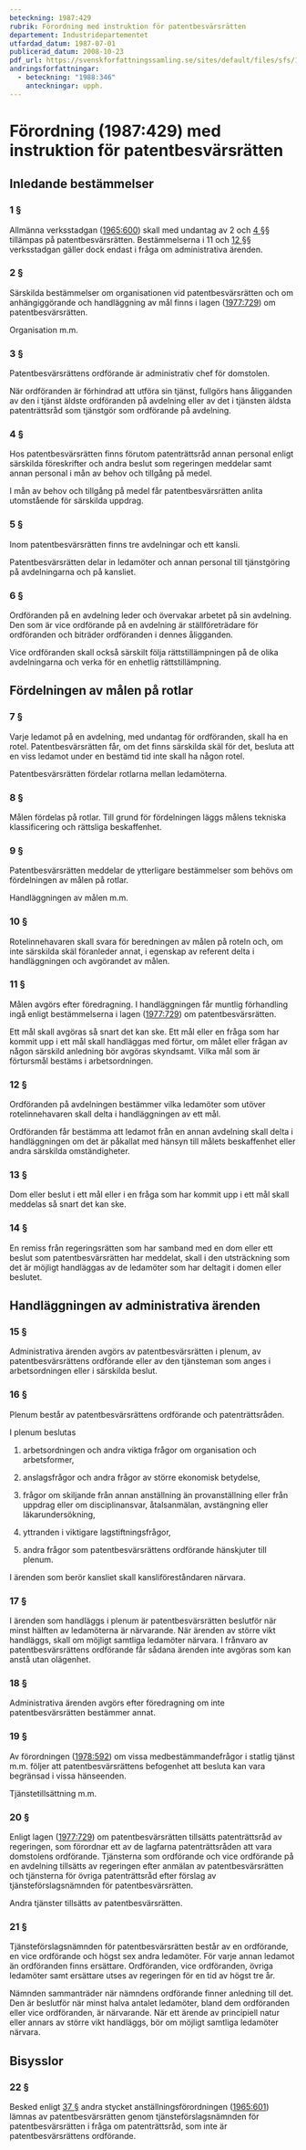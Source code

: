 ```yaml
---
beteckning: 1987:429
rubrik: Förordning med instruktion för patentbesvärsrätten
departement: Industridepartementet
utfardad_datum: 1987-07-01
publicerad_datum: 2008-10-23
pdf_url: https://svenskforfattningssamling.se/sites/default/files/sfs/1987-07/SFS1987-429.pdf
andringsforfattningar:
  - beteckning: "1988:346"
    anteckningar: upph.
---
```


# Förordning (1987:429) med instruktion för patentbesvärsrätten

## Inledande bestämmelser

### 1 §

Allmänna verksstadgan ([1965:600](https://selex.se/eli/sfs/1965/600)) skall med undantag av 2 och [4 §](#4)§ tillämpas på patentbesvärsrätten. Bestämmelserna i 11 och [12 §](#12)§ verksstadgan gäller dock endast i fråga om administrativa ärenden.

### 2 §

Särskilda bestämmelser om organisationen vid patentbesvärsrätten och om anhängiggörande och handläggning av mål finns i lagen ([1977:729](https://selex.se/eli/sfs/1977/729)) om patentbesvärsrätten.

Organisation m.m.

### 3 §

Patentbesvärsrättens ordförande är administrativ chef för domstolen.

När ordföranden är förhindrad att utföra sin tjänst, fullgörs hans åligganden av den i tjänst äldste ordföranden på avdelning eller av det i tjänsten äldsta patenträttsråd som tjänstgör som ordförande på avdelning.

### 4 §

Hos patentbesvärsrätten finns förutom patenträttsråd annan personal enligt särskilda föreskrifter och andra beslut som regeringen meddelar samt annan personal i mån av behov och tillgång på medel.

I mån av behov och tillgång på medel får patentbesvärsrätten anlita utomstående för särskilda uppdrag.

### 5 §

Inom patentbesvärsrätten finns tre avdelningar och ett kansli.

Patentbesvärsrätten delar in ledamöter och annan personal till tjänstgöring på avdelningarna och på kansliet.

### 6 §

Ordföranden på en avdelning leder och övervakar arbetet på sin avdelning. Den som är vice ordförande på en avdelning är ställföreträdare för ordföranden och biträder ordföranden i dennes åligganden.

Vice ordföranden skall också särskilt följa rättstillämpningen på de olika avdelningarna och verka för en enhetlig rättstillämpning.

## Fördelningen av målen på rotlar

### 7 §

Varje ledamot på en avdelning, med undantag för ordföranden, skall ha en rotel. Patentbesvärsrätten får, om det finns särskilda skäl för det, besluta att en viss ledamot under en bestämd tid inte skall ha någon rotel.

Patentbesvärsrätten fördelar rotlarna mellan ledamöterna.

### 8 §

Målen fördelas på rotlar. Till grund för fördelningen läggs målens tekniska klassificering och rättsliga beskaffenhet.

### 9 §

Patentbesvärsrätten meddelar de ytterligare bestämmelser som behövs om fördelningen av målen på rotlar.

Handläggningen av målen m.m.

### 10 §

Rotelinnehavaren skall svara för beredningen av målen på roteln och, om inte särskilda skäl föranleder annat, i egenskap av referent delta i handläggningen och avgörandet av målen.

### 11 §

Målen avgörs efter föredragning. I handläggningen får muntlig förhandling ingå enligt bestämmelserna i lagen ([1977:729](https://selex.se/eli/sfs/1977/729)) om patentbesvärsrätten.

Ett mål skall avgöras så snart det kan ske. Ett mål eller en fråga som har kommit upp i ett mål skall handläggas med förtur, om målet eller frågan av någon särskild anledning bör avgöras skyndsamt. Vilka mål som är förtursmål bestäms i arbetsordningen.

### 12 §

Ordföranden på avdelningen bestämmer vilka ledamöter som utöver rotelinnehavaren skall delta i handläggningen av ett mål.

Ordföranden får bestämma att ledamot från en annan avdelning skall delta i handläggningen om det är påkallat med hänsyn till målets beskaffenhet eller andra särskilda omständigheter.

### 13 §

Dom eller beslut i ett mål eller i en fråga som har kommit upp i ett mål skall meddelas så snart det kan ske.

### 14 §

En remiss från regeringsrätten som har samband med en dom eller ett beslut som patentbesvärsrätten har meddelat, skall i den utsträckning som det är möjligt handläggas av de ledamöter som har deltagit i domen eller beslutet.

## Handläggningen av administrativa ärenden

### 15 §

Administrativa ärenden avgörs av patentbesvärsrätten i plenum, av patentbesvärsrättens ordförande eller av den tjänsteman som anges i arbetsordningen eller i särskilda beslut.

### 16 §

Plenum består av patentbesvärsrättens ordförande och patenträttsråden.

I plenum beslutas

1. arbetsordningen och andra viktiga frågor om organisation och arbetsformer,

2. anslagsfrågor och andra frågor av större ekonomisk betydelse,

3. frågor om skiljande från annan anställning än provanställning eller från uppdrag eller om disciplinansvar, åtalsanmälan, avstängning eller läkarundersökning,

4. yttranden i viktigare lagstiftningsfrågor,

5. andra frågor som patentbesvärsrättens ordförande hänskjuter till plenum.

I ärenden som berör kansliet skall kansliföreståndaren närvara.

### 17 §

I ärenden som handläggs i plenum är patentbesvärsrätten beslutför när minst hälften av ledamöterna är närvarande. När ärenden av större vikt handläggs, skall om möjligt samtliga ledamöter närvara. I frånvaro av patentbesvärsrättens ordförande får sådana ärenden inte avgöras som kan anstå utan olägenhet.

### 18 §

Administrativa ärenden avgörs efter föredragning om inte patentbesvärsrätten bestämmer annat.

### 19 §

Av förordningen ([1978:592](https://selex.se/eli/sfs/1978/592)) om vissa medbestämmandefrågor i statlig tjänst m.m. följer att patentbesvärsrättens befogenhet att besluta kan vara begränsad i vissa hänseenden.

Tjänstetillsättning m.m.

### 20 §

Enligt lagen ([1977:729](https://selex.se/eli/sfs/1977/729)) om patentbesvärsrätten tillsätts patenträttsråd av regeringen, som förordnar ett av de lagfarna patenträttsråden att vara domstolens ordförande. Tjänsterna som ordförande och vice ordförande på en avdelning tillsätts av regeringen efter anmälan av patentbesvärsrätten och tjänsterna för övriga patenträttsråd efter förslag av tjänsteförslagsnämnden för patentbesvärsrätten.

Andra tjänster tillsätts av patentbesvärsrätten.

### 21 §

Tjänsteförslagsnämnden för patentbesvärsrätten består av en ordförande, en vice ordförande och högst sex andra ledamöter. För varje annan ledamot än ordföranden finns ersättare. Ordföranden, vice ordföranden, övriga ledamöter samt ersättare utses av regeringen för en tid av högst tre år.

Nämnden sammanträder när nämndens ordförande finner anledning till det. Den är beslutför när minst halva antalet ledamöter, bland dem ordföranden eller vice ordföranden, är närvarande. När ett ärende av principiell natur eller annars av större vikt handläggs, bör om möjligt samtliga ledamöter närvara.

## Bisysslor

### 22 §

Besked enligt [37 §](#37) andra stycket anställningsförordningen ([1965:601](https://selex.se/eli/sfs/1965/601)) lämnas av patentbesvärsrätten genom tjänsteförslagsnämnden för patentbesvärsrätten i fråga om patenträttsråd, som inte är patentbesvärsrättens ordförande.